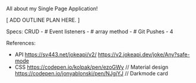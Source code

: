 All about my Single Page Application!

[ ADD OUTLINE PLAN HERE. ]

Specs: 
CRUD - #
Event listeners - #
array method - #
Git Pushes - 4

References:
- API
  https://sv443.net/jokeapi/v2/
  https://v2.jokeapi.dev/joke/Any?safe-mode
- CSS
  https://codepen.io/kolpak/pen/ezoGWy // Material design
  https://codepen.io/jonyablonski/pen/NJgjYJ // Darkmode card
